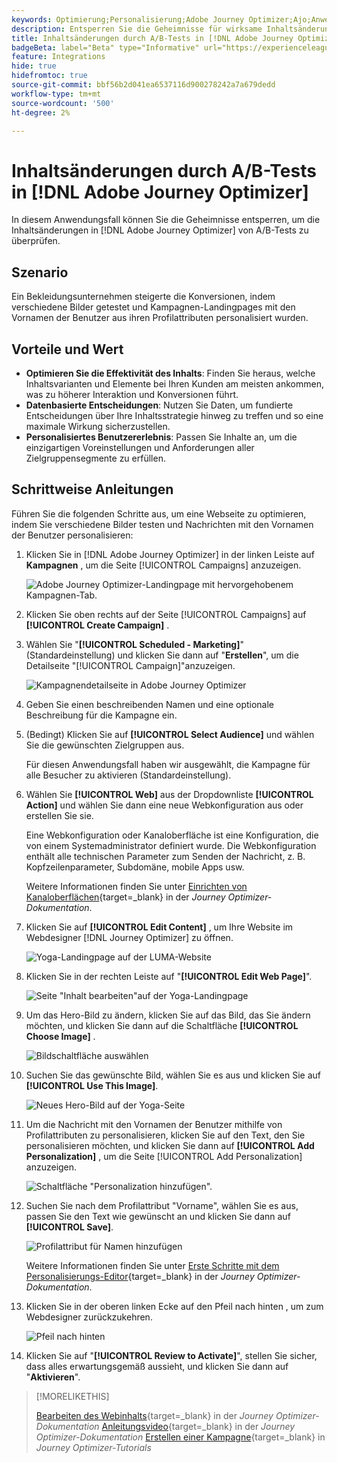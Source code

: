 ```yaml
---
keywords: Optimierung;Personalisierung;Adobe Journey Optimizer;Ajo;Anwendungsfälle;Szenarien;Inhaltsänderung/ab-Test;Profilattribut;Bild ändern;Bild tauschen
description: Entsperren Sie die Geheimnisse für wirksame Inhaltsänderungen von A/B-Tests in Adobe Journey Optimizer.
title: Inhaltsänderungen durch A/B-Tests in [!DNL Adobe Journey Optimizer]
badgeBeta: label="Beta" type="Informative" url="https://experienceleague.adobe.com/docs/target/using/introduction/intro.html?lang=de#beta newtab=true" tooltip="Was sind Beta-Funktionen in  [!DNL Adobe Target]?"
feature: Integrations
hide: true
hidefromtoc: true
source-git-commit: bbf56b2d041ea6537116d900278242a7a679dedd
workflow-type: tm+mt
source-wordcount: '500'
ht-degree: 2%

---
```


# Inhaltsänderungen durch A/B-Tests in [!DNL Adobe Journey Optimizer]

In diesem Anwendungsfall können Sie die Geheimnisse entsperren, um die Inhaltsänderungen in [!DNL Adobe Journey Optimizer] von A/B-Tests zu überprüfen.

## Szenario

Ein Bekleidungsunternehmen steigerte die Konversionen, indem verschiedene Bilder getestet und Kampagnen-Landingpages mit den Vornamen der Benutzer aus ihren Profilattributen personalisiert wurden.

## Vorteile und Wert

* **Optimieren Sie die Effektivität des Inhalts**: Finden Sie heraus, welche Inhaltsvarianten und Elemente bei Ihren Kunden am meisten ankommen, was zu höherer Interaktion und Konversionen führt.
* **Datenbasierte Entscheidungen**: Nutzen Sie Daten, um fundierte Entscheidungen über Ihre Inhaltsstrategie hinweg zu treffen und so eine maximale Wirkung sicherzustellen.
* **Personalisiertes Benutzererlebnis**: Passen Sie Inhalte an, um die einzigartigen Voreinstellungen und Anforderungen aller Zielgruppensegmente zu erfüllen.

## Schrittweise Anleitungen

Führen Sie die folgenden Schritte aus, um eine Webseite zu optimieren, indem Sie verschiedene Bilder testen und Nachrichten mit den Vornamen der Benutzer personalisieren:

1. Klicken Sie in [!DNL Adobe Journey Optimizer] in der linken Leiste auf **Kampagnen** , um die Seite [!UICONTROL Campaigns] anzuzeigen.

   ![Adobe Journey Optimizer-Landingpage mit hervorgehobenem Kampagnen-Tab.](/help/main/c-integrating-target-with-mac/ajo/assets/ajo-landing-page.png)

1. Klicken Sie oben rechts auf der Seite [!UICONTROL Campaigns] auf **[!UICONTROL Create Campaign]** .

1. Wählen Sie &quot;**[!UICONTROL Scheduled - Marketing]**&quot;(Standardeinstellung) und klicken Sie dann auf &quot;**Erstellen**&quot;, um die Detailseite &quot;[!UICONTROL Campaign]&quot;anzuzeigen.

   ![Kampagnendetailseite in Adobe Journey Optimizer](/help/main/c-integrating-target-with-mac/ajo/assets/campaign-details.png)

1. Geben Sie einen beschreibenden Namen und eine optionale Beschreibung für die Kampagne ein.

1. (Bedingt) Klicken Sie auf **[!UICONTROL Select Audience]** und wählen Sie die gewünschten Zielgruppen aus.

   Für diesen Anwendungsfall haben wir ausgewählt, die Kampagne für alle Besucher zu aktivieren (Standardeinstellung).

1. Wählen Sie **[!UICONTROL Web]** aus der Dropdownliste **[!UICONTROL Action]** und wählen Sie dann eine neue Webkonfiguration aus oder erstellen Sie sie.

   Eine Webkonfiguration oder Kanaloberfläche ist eine Konfiguration, die von einem Systemadministrator definiert wurde. Die Webkonfiguration enthält alle technischen Parameter zum Senden der Nachricht, z. B. Kopfzeilenparameter, Subdomäne, mobile Apps usw.

   Weitere Informationen finden Sie unter [Einrichten von Kanaloberflächen](https://experienceleague.adobe.com/en/docs/journey-optimizer/using/configuration/channel-surfaces#set-up-channel-surfaces){target=_blank} in der *Journey Optimizer-Dokumentation*.

1. Klicken Sie auf **[!UICONTROL Edit Content]** , um Ihre Website im Webdesigner [!DNL Journey Optimizer] zu öffnen.

   ![Yoga-Landingpage auf der LUMA-Website](/help/main/c-integrating-target-with-mac/ajo/assets/luma-yoga-landing.png)

1. Klicken Sie in der rechten Leiste auf &quot;**[!UICONTROL Edit Web Page]**&quot;.

   ![Seite &quot;Inhalt bearbeiten&quot;auf der Yoga-Landingpage](/help/main/c-integrating-target-with-mac/ajo/assets/edit-yoga-page.png)

1. Um das Hero-Bild zu ändern, klicken Sie auf das Bild, das Sie ändern möchten, und klicken Sie dann auf die Schaltfläche **[!UICONTROL Choose Image]** .

   ![Bildschaltfläche auswählen](/help/main/c-integrating-target-with-mac/ajo/assets/choose-image.png)

1. Suchen Sie das gewünschte Bild, wählen Sie es aus und klicken Sie auf **[!UICONTROL Use This Image]**.

   ![Neues Hero-Bild auf der Yoga-Seite](/help/main/c-integrating-target-with-mac/ajo/assets/new-hero-image.png)

1. Um die Nachricht mit den Vornamen der Benutzer mithilfe von Profilattributen zu personalisieren, klicken Sie auf den Text, den Sie personalisieren möchten, und klicken Sie dann auf **[!UICONTROL Add Personalization]** , um die Seite [!UICONTROL Add Personalization] anzuzeigen.

   ![Schaltfläche &quot;Personalization hinzufügen&quot;.](/help/main/c-integrating-target-with-mac/ajo/assets/add-personalization-button.png)

1. Suchen Sie nach dem Profilattribut &quot;Vorname&quot;, wählen Sie es aus, passen Sie den Text wie gewünscht an und klicken Sie dann auf **[!UICONTROL Save]**.

   ![Profilattribut für Namen hinzufügen](/help/main/c-integrating-target-with-mac/ajo/assets/add-profile-attribute-for-name.png)

   Weitere Informationen finden Sie unter [Erste Schritte mit dem Personalisierungs-Editor](https://experienceleague.adobe.com/en/docs/journey-optimizer/using/content-management/personalization/expression-editor/personalization-build-expressions){target=_blank} in der *Journey Optimizer-Dokumentation*.

1. Klicken Sie in der oberen linken Ecke auf den Pfeil nach hinten , um zum Webdesigner zurückzukehren.

   ![Pfeil nach hinten](/help/main/c-integrating-target-with-mac/ajo/assets/back-arrow.png)

1. Klicken Sie auf &quot;**[!UICONTROL Review to Activate]**&quot;, stellen Sie sicher, dass alles erwartungsgemäß aussieht, und klicken Sie dann auf &quot;**Aktivieren**&quot;.

>[!MORELIKETHIS]
>
>[Bearbeiten des Webinhalts](https://experienceleague.adobe.com/en/docs/journey-optimizer/using/web/author-web-pages/edit-web-content){target=_blank} in der *Journey Optimizer-Dokumentation*
>[Anleitungsvideo](https://experienceleague.adobe.com/en/docs/journey-optimizer/using/web/author-web-pages/web-spa#video){target=_blank} in der *Journey Optimizer-Dokumentation*
>[Erstellen einer Kampagne](https://experienceleague.adobe.com/en/docs/journey-optimizer-learn/tutorials/create-campaigns/create-a-campaign){target=_blank} in *Journey Optimizer-Tutorials*


